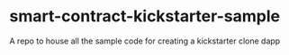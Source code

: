 # smart-contract-kickstarter-sample
A repo to house all the sample code for creating a kickstarter clone dapp
